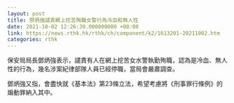 ```yaml
---
layout: post
title: 鄧炳強譴責網上挖苦殉職女警行為冷血和無人性
date: 2021-10-02 12:26:39.000000000 +08:00
link: https://news.rthk.hk/rthk/ch/component/k2/1613201-20211002.htm
categories: rthk
---
```


保安局局長鄧炳強表示，譴責有人在網上挖苦女水警執勤殉職，認為是冷血、無人性的行為，幾名涉案紀律部隊人員已經停職，當局會嚴肅調查。

鄧炳強又指，會盡快就《基本法》第23條立法，希望考慮將《刑事罪行條例》的煽動罪納入其中。
